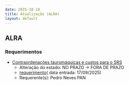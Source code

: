 ```yaml
---
date: 2025-10-18
title: Atualização (ALRA)
layout: default
---
```

## ALRA

### Requerimentos

* [Contraordenações tauromáquicas e custos para o SRS](http://base.alra.pt:82/4DACTION/w_pesquisa_registo/4/8946)
  * Alteração do estado: NO PRAZO → FORA DE PRAZO
  * [requerimento](http://base.alra.pt:82/Doc_Req/XIIIreque414.pdf)( data entrada: 17/09/2025)
  * Requerente(s): Pedro Neves PAN
